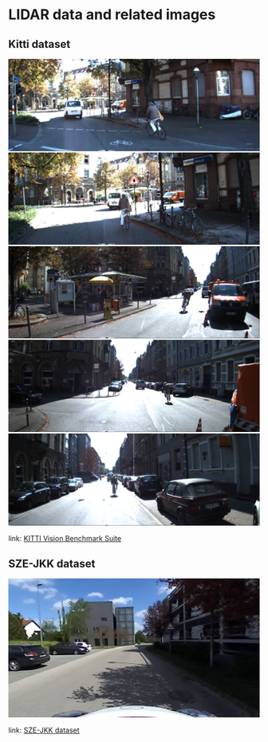 # LIDAR data and related images

## Kitti dataset
![img](kitti_2011_09_26_drive_0005_0000000030.png)
![img](kitti_2011_09_26_drive_0005_0000000050.png)
![img](kitti_2011_09_26_drive_0005_0000000100.png)
![img](kitti_2011_09_26_drive_0005_0000000120.png)
![img](kitti_2011_09_26_drive_0005_0000000150.png)

link: [KITTI Vision Benchmark Suite](http://www.cvlibs.net/datasets/kitti/)


## SZE-JKK dataset
![img](lidar_data03.png)

link: [SZE-JKK dataset](https://jkk-research.github.io/)